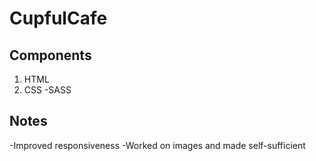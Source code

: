 # CupfulCafe

## Components

1. HTML
2. CSS
   -SASS

## Notes

-Improved responsiveness
-Worked on images and made self-sufficient
